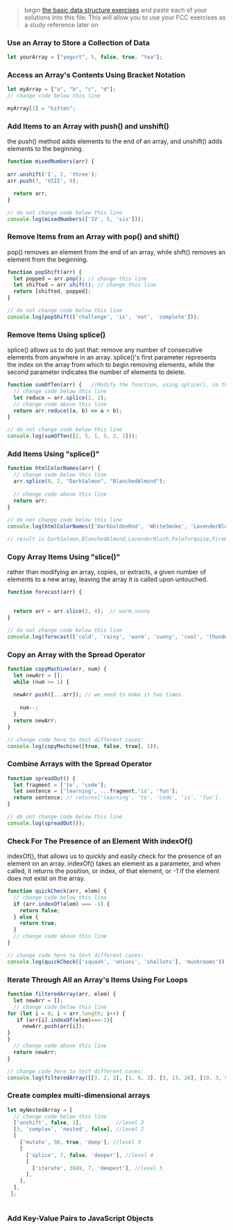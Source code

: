 > begin [the basic data structure exercises](https://learn.freecodecamp.org/javascript-algorithms-and-data-structures/basic-data-structures) and paste each of your solutions into this file.  This will allow you to use your FCC exercises as a study reference later on  

### Use an Array to Store a Collection of Data
```js
let yourArray = ["yogurt", 5, false, true, "tea"]; 
```
### Access an Array's Contents Using Bracket Notation
```js
let myArray = ["a", "b", "c", "d"];
// change code below this line

myArray[1] = "kitten";
```
### Add Items to an Array with push() and unshift()
the push() method adds elements to the end of an array, and unshift() adds elements to the beginning. 
```js
function mixedNumbers(arr) {
 
arr.unshift('I', 2, 'three');
arr.push(7, 'VIII', 9);

  return arr;
}

// do not change code below this line
console.log(mixedNumbers(['IV', 5, 'six']));

```
### Remove Items from an Array with pop() and shift()
pop() removes an element from the end of an array, while shift() removes an element from the beginning. 

```js
function popShift(arr) {
  let popped = arr.pop(); // change this line
  let shifted = arr.shift(); // change this line
  return [shifted, popped];
}

// do not change code below this line
console.log(popShift(['challenge', 'is', 'not', 'complete']));
```
### Remove Items Using splice()
splice() allows us to do just that: remove any number of consecutive elements from anywhere in an array. splice()'s first parameter represents the index on the array from which to begin removing elements, while the second parameter indicates the number of elements to delete. 

```js 
function sumOfTen(arr) {   //Modify the function, using splice(), so that it returns a value of 10.
  // change code below this line
  let reduce = arr.splice(1, 2);
  // change code above this line
  return arr.reduce((a, b) => a + b);
}

// do not change code below this line
console.log(sumOfTen([2, 5, 1, 5, 2, 1]));

```
### Add Items Using "splice()"
```js
function htmlColorNames(arr) {
  // change code below this line
  arr.splice(0, 2, "DarkSalmon", "BlanchedAlmond");
  
  // change code above this line
  return arr;
} 
 
// do not change code below this line
console.log(htmlColorNames(['DarkGoldenRod', 'WhiteSmoke', 'LavenderBlush', 'PaleTurqoise', 'FireBrick'])); 

// result is DarkSalmon,BlanchedAlmond,LavenderBlush,PaleTurqoise,FireBrick

```
### Copy Array Items Using "slice()"
rather than modifying an array, copies, or extracts, a given number of elements to a new array, leaving the array it is called upon untouched. 
```js
function forecast(arr) {
 

  return arr = arr.slice(2, 4);  // warm,sunny
}

// do not change code below this line
console.log(forecast(['cold', 'rainy', 'warm', 'sunny', 'cool', 'thunderstorms'])); 

```
### Copy an Array with the Spread Operator 
```js
function copyMachine(arr, num) {
  let newArr = [];
  while (num >= 1) {
   
  newArr.push([...arr]); // we need to make it two times.
   
    num--;
  }
  return newArr;
}

// change code here to test different cases:
console.log(copyMachine([true, false, true], 2));
```
### Combine Arrays with the Spread Operator
```js
function spreadOut() {
  let fragment = ['to', 'code'];
  let sentence = ['learning', ...fragment,'is', 'fun']; 
  return sentence; // returns['learning', 'to', 'code', 'is', 'fun'].
}

// do not change code below this line
console.log(spreadOut());
```
### Check For The Presence of an Element With indexOf()
indexOf(), that allows us to quickly and easily check for the presence of an element on an array. indexOf() takes an element as a parameter, and when called, it returns the position, or index, of that element, or -1 if the element does not exist on the array.
```js
function quickCheck(arr, elem) {
  // change code below this line
  if (arr.indexOf(elem) === -1) {
    return false; 
  } else {
    return true;
  }
  // change code above this line
}

// change code here to test different cases:
console.log(quickCheck(['squash', 'onions', 'shallots'], 'mushrooms'));
```
### Iterate Through All an Array's Items Using For Loops
```js
function filteredArray(arr, elem) {
  let newArr = [];
  // change code below this line
for (let i = 0; i < arr.length; i++) {
   if (arr[i].indexOf(elem)===-1){
     newArr.push(arr[i]);
}
}
  // change code above this line
  return newArr;
}

// change code here to test different cases:
console.log(filteredArray([[3, 2, 3], [1, 6, 3], [3, 13, 26], [19, 3, 9]], 3));
```
### Create complex multi-dimensional arrays
```js
let myNestedArray = [
  // change code below this line
  ['unshift', false, 1],           //level 2
  [3, 'complex', 'nested', false], //level 2
  [
    ['mutate', 98, true, 'deep'], //level 3
    [
      ['splice', 7, false, 'deeper'], //level 4
      [
        ['iterate', 3849, 7, 'deepest'], //level 5
      ],
    ],
  ],
 ];
 
```
### Add Key-Value Pairs to JavaScript Objects
```js

```
### 
```js

```
### 
```js

```
### 
```js

```
### 
```js

```
### 
```js

```
### 
```js

```
### 
```js

```
